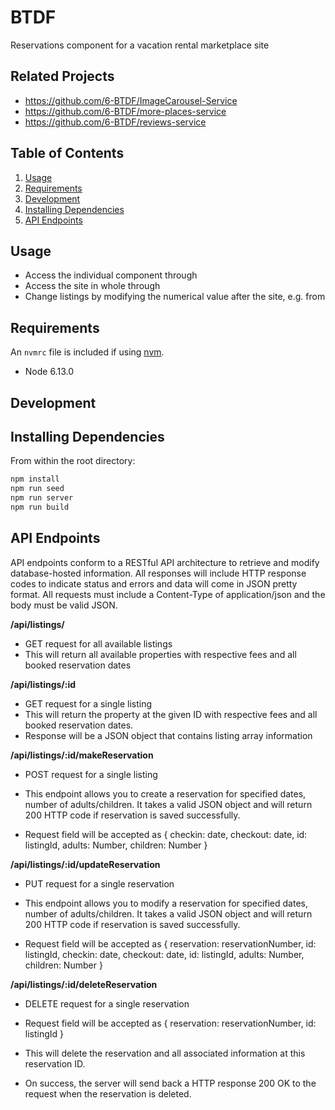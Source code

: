 # BTDF

Reservations component for a vacation rental marketplace site

## Related Projects

  - https://github.com/6-BTDF/ImageCarousel-Service
  - https://github.com/6-BTDF/more-places-service
  - https://github.com/6-BTDF/reviews-service

## Table of Contents

1. [Usage](#Usage)
2. [Requirements](#requirements)
3. [Development](#development)
4. [Installing Dependencies](#dependencies) 
5. [API Endpoints](#endpoints)

## Usage

- Access the individual component through
- Access the site in whole through 
- Change listings by modifying the numerical value after the site, e.g. from 

## Requirements

An `nvmrc` file is included if using [nvm](https://github.com/creationix/nvm).

- Node 6.13.0

## Development

## Installing Dependencies

From within the root directory:

```sh
npm install
npm run seed
npm run server
npm run build
```

## API Endpoints

API endpoints conform to a RESTful API architecture to retrieve and modify database-hosted information. All responses will include HTTP response codes to indicate status and errors and data will come in JSON pretty format. All requests must include a Content-Type of application/json and the body must be valid JSON.

**/api/listings/**
- GET request for all available listings
- This will return all available properties with respective fees and all booked reservation dates


**/api/listings/:id**
- GET request for a single listing
- This will return the property at the given ID with respective fees and all booked reservation dates.
- Response will be a JSON object that contains listing array information


**/api/listings/:id/makeReservation**
- POST request for a single listing

- This endpoint allows you to create a reservation for specified dates, number of adults/children. It takes a valid JSON object and will return 200 HTTP code if reservation is saved successfully. 
- Request field will be accepted as { checkin: date, checkout: date, id: listingId, adults: Number, children: Number }

**/api/listings/:id/updateReservation**
- PUT request for a single reservation

- This endpoint allows you to modify a reservation for specified dates, number of adults/children. It takes a valid JSON object and will return 200 HTTP code if reservation is saved successfully. 
- Request field will be accepted as { reservation: reservationNumber, id: listingId, checkin: date, checkout: date, id: listingId, adults: Number, children: Number }


**/api/listings/:id/deleteReservation**
- DELETE request for a single reservation
- Request field will be accepted as { reservation: reservationNumber, id: listingId }

- This will delete the reservation and all associated information at this reservation ID.
- On success, the server will send back a HTTP response 200 OK to the request when the reservation is deleted.




